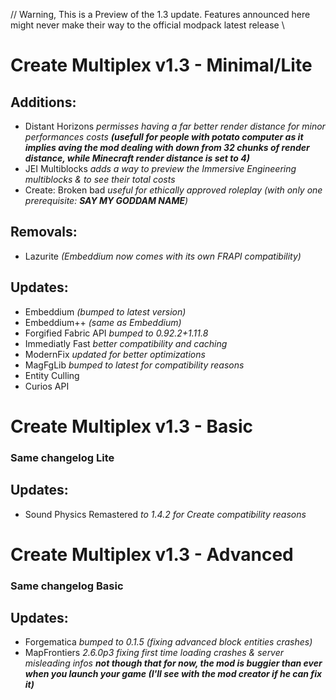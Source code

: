 // Warning, This is a Preview of the 1.3 update. Features announced here might never make their way to the official modpack latest release \\

# Create Multiplex v1.3 - Minimal/Lite
## Additions:
- Distant Horizons *permisses having a far better render distance for minor performances costs* ***(usefull for people with potato computer as it implies aving the mod dealing with down from 32 chunks of render distance, while Minecraft render distance is set to 4)***
- JEI Multiblocks *adds a way to preview the Immersive Engineering multiblocks & to see their total costs*
- Create: Broken bad *useful for ethically approved roleplay (with only one prerequisite: **SAY MY GODDAM NAME**)*
## Removals:
- Lazurite *(Embeddium now comes with its own FRAPI compatibility)*
## Updates:
- Embeddium *(bumped to latest version)*
- Embeddium++ *(same as Embeddium)*
- Forgified Fabric API *bumped to 0.92.2+1.11.8*
- Immediatly Fast *better compatibility and caching*
- ModernFix *updated for better optimizations*
- MagFgLib *bumped to latest for compatibility reasons*
- Entity Culling
- Curios API

# Create Multiplex v1.3 - Basic
### Same changelog **Lite**
## Updates:
- Sound Physics Remastered *to 1.4.2 for Create compatibility reasons*


# Create Multiplex v1.3 - Advanced
### Same changelog **Basic**
## Updates:
- Forgematica *bumped to 0.1.5 (fixing advanced block entities crashes)*
- MapFrontiers *2.6.0p3 fixing first time loading crashes & server misleading infos* ***not though that for now, the mod is buggier than ever when you launch your game (I'll see with the mod creator if he can fix it)***

